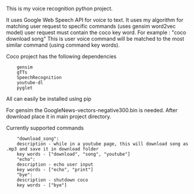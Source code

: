 This is my voice recognition python project.

It uses Google Web Speech API for voice to text.
It uses my algorithm for matching user request to specific commands (uses gensim word2vec model)
user request must contain the coco key word. 
	For example : "coco download song"
This is user voice command will be matched to the most similar command (using command key words).


Coco project has the following dependencies

		gensim
		gTTs
		SpeechRecognition
		youtube-dl
		pyglet

All can easily be installed using pip


For gensim the GoogleNews-vectors-negative300.bin is needed.
After download place it in main project directory.

Currently supported commands

	    "download_song":
		description - while in a youtube page, this will download song as .mp3 and save it in download folder
		key words - ["download", "song", "youtube"]
	    "echo":
		description - echo user input
		key words - ["echo", "print"]
	    "bye":
		description - shutdown coco
		key words - ["bye"]
	
